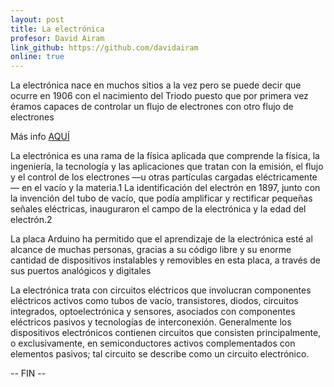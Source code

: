 ```yaml
---
layout: post
title: La electrónica
profesor: David Airam
link_github: https://github.com/davidairam
online: true
---
```


La electrónica nace en muchos sitios a la vez pero se puede decir que ocurre en 1906 con el nacimiento del Triodo puesto que por primera vez éramos capaces de controlar un flujo de electrones con otro flujo de electrones

Más info [AQUÍ](https://es.wikipedia.org/wiki/Electr%C3%B3nica)

La electrónica es una rama de la física aplicada que comprende la física, la ingeniería, la tecnología y las aplicaciones que tratan con la emisión, el flujo y el control de los electrones —u otras partículas cargadas eléctricamente— en el vacío y la materia.1​ La identificación del electrón en 1897, junto con la invención del tubo de vacío, que podía amplificar y rectificar pequeñas señales eléctricas, inauguraron el campo de la electrónica y la edad del electrón.2​


La placa Arduino ha permitido que el aprendizaje de la electrónica esté al alcance de muchas personas, gracias a su código libre y su enorme cantidad de dispositivos instalables y removibles en esta placa, a través de sus puertos analógicos y digitales

La electrónica trata con circuitos eléctricos que involucran componentes eléctricos activos como tubos de vacío, transistores, diodos, circuitos integrados, optoelectrónica y sensores, asociados con componentes eléctricos pasivos y tecnologías de interconexión. Generalmente los dispositivos electrónicos contienen circuitos que consisten principalmente, o exclusivamente, en semiconductores activos complementados con elementos pasivos; tal circuito se describe como un circuito electrónico.


-- FIN --
